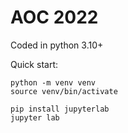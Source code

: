 # AOC 2022

Coded in python 3.10+

Quick start:

```
python -m venv venv
source venv/bin/activate
```

```
pip install jupyterlab
jupyter lab
```